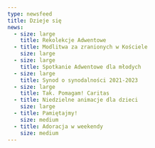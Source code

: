 ```yaml
---
type: newsfeed
title: Dzieje się
news:
  - size: large
    title: Rekolekcje Adwentowe
  - title: Modlitwa za zranionych w Kościele
    size: large
  - size: large
    title: Spotkanie Adwentowe dla młodych
  - size: large
    title: Synod o synodalności 2021-2023
  - size: large
    title: Tak. Pomagam! Caritas
  - title: Niedzielne animacje dla dzieci
    size: large
  - title: Pamiętajmy!
    size: medium
  - title: Adoracja w weekendy
    size: medium
---
```

